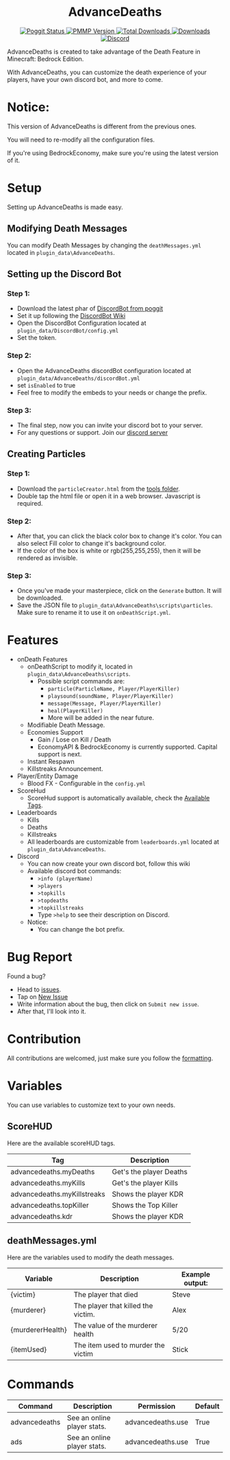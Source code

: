 <h1 align="center"> AdvanceDeaths </h1>

<div align="center">
    <a href="https://poggit.pmmp.io/p/AdvanceDeaths">
        <img alt="Poggit Status" src="https://poggit.pmmp.io/shield.state/AdvanceDeaths">
        <img alt="PMMP Version" src="https://poggit.pmmp.io/shield.api/AdvanceDeaths">
        <img alt="Total Downloads" src="https://poggit.pmmp.io/shield.dl.total/AdvanceDeaths">
        <img alt="Downloads" src="https://poggit.pmmp.io/shield.dl/AdvanceDeaths">
        <img alt="Discord" src="https://img.shields.io/discord/897087738543755303?label=Support%2FFun&logo=Discord">
    </a>
</div>

AdvanceDeaths is created to take advantage of the Death Feature in Minecraft: Bedrock Edition.

With AdvanceDeaths, you can customize the death experience of your players, have your own discord bot, and more to come.


# Notice:
This version of AdvanceDeaths is different from the previous ones.

You will need to re-modify all the configuration files.

If you're using BedrockEconomy, make sure you're using the latest version of it.

# Setup
Setting up AdvanceDeaths is made easy.

## Modifying Death Messages
You can modify Death Messages by changing the `deathMessages.yml` located in `plugin_data\AdvanceDeaths`.

## Setting up the Discord Bot
### Step 1:
- Download the latest phar of <a href="https://poggit.pmmp.io/p/DiscordBot">DiscordBot from poggit</a>
- Set it up following the <a href="https://github.com/DiscordBot-PMMP/DiscordBot/wiki/Creating-your-discord-bot">DiscordBot Wiki</a>
- Open the DiscordBot Configuration located at `plugin_data/DiscordBot/config.yml`
- Set the token.

### Step 2:
- Open the AdvanceDeaths discordBot configuration located at `plugin_data/AdvanceDeaths/discordBot.yml`
- set `isEnabled` to true
- Feel free to modify the embeds to your needs or change the prefix.

### Step 3:
- The final step, now you can invite your discord bot to your server.
- For any questions or support. Join our <a href="http://discord.com/invite/96yKvdDxrR">discord server</a>

## Creating Particles
### Step 1:
- Download the `particleCreator.html` from the <a href="https://github.com/ErikPDev/AdvanceDeaths/tree/master/tools">tools folder</a>.
- Double tap the html file or open it in a web browser. Javascript is required.

### Step 2:
- After that, you can click the black color box to change it's color. You can also select Fill color to change it's background color.
- If the color of the box is white or rgb(255,255,255), then it will be rendered as invisible.

### Step 3:
- Once you've made your masterpiece, click on the `Generate` button. It will be downloaded.
- Save the JSON file to `plugin_data\AdvanceDeaths\scripts\particles`. Make sure to rename it to use it on `onDeathScript.yml`.

# Features
- onDeath Features
    - onDeathScript to modify it, located in `plugin_data\AdvanceDeaths\scripts`. 
        - Possible script commands are:
            - `particle(ParticleName, Player/PlayerKiller)`
            - `playsound(soundName, Player/PlayerKiller)`
            - `message(Message, Player/PlayerKiller)`
            - `heal(PlayerKiller)`
            - More will be added in the near future.
    - Modifiable Death Message.
    - Economies Support
        - Gain / Lose on Kill / Death
        - EconomyAPI & BedrockEconomy is currently supported. Capital support is next.
    - Instant Respawn
    - Killstreaks Announcement.
- Player/Entity Damage
  - Blood FX - Configurable in the `config.yml`
- ScoreHud
  - ScoreHud support is automatically available, check the <a href="#scorehud">Available Tags</a>.
- Leaderboards
    - Kills
    - Deaths
    - Killstreaks
    - All leaderboards are customizable from `leaderboards.yml` located at `plugin_data\AdvanceDeaths`.
- Discord
    - You can now create your own discord bot, follow <a src="https://github.com/ErikPDev/AdvanceDeaths/tree/master/wikis/SettingUpDiscordBot.md">this wiki</a>
    - Available discord bot commands:
        - `>info (playerName)`
        - `>players`
        - `>topkills`
        - `>topdeaths`
        - `>topkillstreaks`
        - Type `>help` to see their description on Discord.
    - Notice:
        - You can change the bot prefix.

# Bug Report
Found a bug? 
- Head to <a href="https://github.com/ErikPDev/AdvanceDeaths/issues">issues</a>.
- Tap on <a href="https://github.com/ErikPDev/AdvanceDeaths/issues/new?assignees=ErikPDev&labels=bug&template=bug_report.md&title=%5BBUG%5D">New Issue</a>
- Write information about the bug, then click on `Submit new issue`.
- After that, I'll look into it.

# Contribution
All contributions are welcomed, just make sure you follow the <a href="https://github.com/ErikPDev/AdvanceDeaths/blob/master/Formatting.md">formatting</a>.

# Variables

You can use variables to customize text to your own needs.

## ScoreHUD
Here are the available scoreHUD tags.

| Tag                         | Description             |
|-----------------------------|-------------------------|
| advancedeaths.myDeaths      | Get's the player Deaths |
| advancedeaths.myKills       | Get's the player Kills  |
| advancedeaths.myKillstreaks | Shows the player KDR    |
| advancedeaths.topKiller     | Shows the Top Killer    |
| advancedeaths.kdr           | Shows the player KDR    |

## deathMessages.yml
Here are the variables used to modify the death messages.

| Variable         | Description                        | Example output: |
|------------------|------------------------------------|-----------------|
| {victim}         | The player that died               | Steve           |
| {murderer}       | The player that killed the victim. | Alex            |
| {murdererHealth} | The value of the murderer health   | 5/20            |
| {itemUsed}       | The item used to murder the victim | Stick           |

# Commands
| Command       | Description                 | Permission        | Default |
|---------------|-----------------------------|-------------------|---------|
| advancedeaths | See an online player stats. | advancedeaths.use | True    |
| ads           | See an online player stats. | advancedeaths.use | True    |

